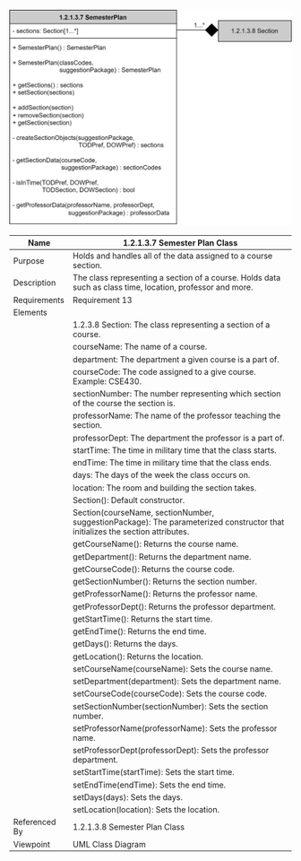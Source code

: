 ![Semester Plan Class Diagram](TeamTwoFiles/1.2.1.3.7SemesterPlanClassDiagram.svg)

| Name | 1.2.1.3.7 Semester Plan Class |
| ----------- | ----------- |
| Purpose | Holds and handles all of the data assigned to a course section. |
| Description | The class representing a section of a course. Holds data such as class time, location, professor and more.|
| Requirements | Requirement 13 |
| Elements | 
| | 1.2.3.8 Section: The class representing a section of a course. |
| | courseName: The name of a course. |
| | department: The department a given course is a part of.
| | courseCode: The code assigned to a give course. Example: CSE430. |
| | sectionNumber: The number representing which section of the course the section is.
| | professorName: The name of the professor teaching the section.
| | professorDept: The department the professor is a part of. |
| | startTime: The time in military time that the class starts. |
| | endTime: The time in military time that the class ends. |
| | days: The days of the week the class occurs on. |
| | location: The room and building the section takes. |
| | Section(): Default constructor. | 
| | Section(courseName, sectionNumber, suggestionPackage): The parameterized constructor that initializes the section attributes. |
| | getCourseName(): Returns the course name. |
| | getDepartment(): Returns the department name. |
| | getCourseCode(): Returns the course code. |
| | getSectionNumber(): Returns the section number. |
| | getProfessorName(): Returns the professor name. |
| | getProfessorDept(): Returns the professor department. |
| | getStartTime(): Returns the start time. |
| | getEndTime(): Returns the end time. |
| | getDays(): Returns the days. |
| | getLocation(): Returns the location. |
| | setCourseName(courseName): Sets the course name. |
| | setDepartment(department): Sets the department name. |
| | setCourseCode(courseCode): Sets the course code. |
| | setSectionNumber(sectionNumber): Sets the section number. |
| | setProfessorName(professorName): Sets the professor name. |
| | setProfessorDept(professorDept): Sets the professor department. |
| | setStartTime(startTime): Sets the start time. |
| | setEndTime(endTime): Sets the end time. |
| | setDays(days): Sets the days. |
| | setLocation(location): Sets the location. |
| Referenced By | 1.2.1.3.8 Semester Plan Class |
| Viewpoint | UML Class Diagram |
